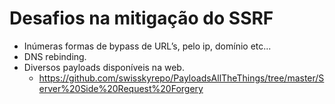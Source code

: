 # Desafios na mitigação do SSRF

- Inúmeras formas de bypass de URL’s, pelo ip,  domínio etc...​
- DNS rebinding.​
- Diversos payloads disponíveis na web.​
    - https://github.com/swisskyrepo/PayloadsAllTheThings/tree/master/Server%20Side%20Request%20Forgery​